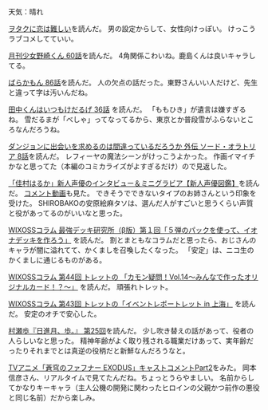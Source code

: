 天気：晴れ

[ヲタクに恋は難しい](http://seiga.nicovideo.jp/comic/13777)を読んだ。
男の設定からして、女性向けっぽい。
けっこうラブコメしてていい。

[月刊少女野崎くん 60話](http://www.ganganonline.com/viewer/pc/comic/nozaki/060/_SWF_Window.html)を読んだ。
4角関係こわいね。鹿島くんは良いキャラしてる。

[ばらかもん 86話](http://www.ganganonline.com/viewer/pc/comic/barakamon/086/_SWF_Window.html)を読んだ。
人の欠点の話だった。東野さんいい人だけど、先生と違って字は汚いんだね。

[田中くんはいつもけだるげ 36話](http://www.ganganonline.com/viewer/pc/comic/tanakakun/036/_SWF_Window.html)
を読んだ。
「ももひき」が遺言は嫌すぎるね。
雪だるまが「べしゃ」ってなってるから、東京とか普段雪がふらないところなんだろうね。

[ダンジョンに出会いを求めるのは間違っているだろうか 外伝 ソード・オラトリア 8話](http://www.ganganonline.com/viewer/pc/comic/ais/008/_SWF_Window.html)を読んだ。
レフィーヤの魔法シーンがけっこうよかった。
作画イマイチかなと思ってた（本編のコミカライズがよすぎるだけ）ので見返した。

[「佳村はるか」新人声優のインタビュー＆ミニグラビア【新人声優図鑑】](http://ddnavi.com/news/222215/)を読んだ。
[コメント動画](http://www.nicovideo.jp/watch/1421026504)も見た。
できそうでできないタイプのお姉さんという印象を受けた。
SHIROBAKOの安原絵麻タソは、選んだ人がすごいと思うくらい声質と役があってるのがいいなと思った。

[WIXOSSコラム 最強デッキ研究所（β版）第１回「５弾のパックを使って、イオナデッキを作ろう」](http://www.takaratomy.co.jp/products/wixoss/column/play_150116/index.html)
を読んだ。
割とまともなコラムだと思ったら、おじさんのキャラが闇に溢れてて、かくましを召喚したくなった。
「安定」は、ニコ生のかくましに通じるものがある。

[WIXOSSコラム 第44回 トレットの 「カモン疑問！Vol.14～みんなで作ったオリジナルカード！？～」](http://www.takaratomy.co.jp/products/wixoss/column/play_150123/index.html)
を読んだ。
頑張れトレット。

[WIXOSSコラム 第43回 トレットの「イベントレポートレット in 上海」](http://www.takaratomy.co.jp/products/wixoss/column/play_150116_02/index.html)
を読んだ。
安定のオチで安心した。

[村瀬歩『日進月、歩。』 第25回](http://www.koepota.jp/news/2015/01/23/0705.html)を読んだ。
少し吹き替えの話があって、役者の人らしいなと思った。
精神年齢がよく取り残される職業だけあって、実年齢だったりそれまでとは真逆の役柄だと新鮮なんだろうなと。

[TVアニメ「蒼穹のファフナー EXODUS」キャストコメントPart2](http://fafner-exodus.jp/news/20150113.html)をみた。
岡本信彦さん、リアルタイムで見てたんだね。ちょっとうらやましい。
名前からしてかなりキーキャラ（主人公機の開発に関わったヒロインの父親かつ前作の悪役と同じ名前）だから楽しみ。
